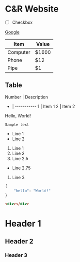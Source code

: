 # C&R Website

* [ ] Checkbox

[Google](http://www.google.com/)

Item     | Value
-------- | ---
Computer | $1600
Phone    | $12
Pipe     | $1

## Table

Number | Description
- | -----------
1 | Item 1
2 | Item 2

Hello, World!

`Sample text`

* Line 1
* Line 2



1. Line 1
1. Line 2
1. Line 2.5
  * Line 2.75
1. Line 3

``` js
{
	"hello": "World!"
}
```

``` html
<div></div>
```

# Header 1
## Header 2
### Header 3
